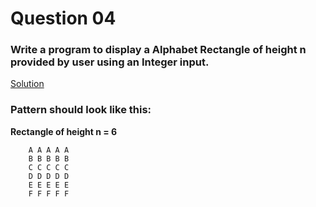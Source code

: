 # Question 04

### Write a program to display a Alphabet Rectangle of height **n** provided by user using an Integer input.

[Solution](/techgig/pattern_4/alphabet_rectangle.java)

### Pattern should look like this:

**Rectangle of height n = 6**
```
    A A A A A
    B B B B B
    C C C C C
    D D D D D
    E E E E E
    F F F F F
```